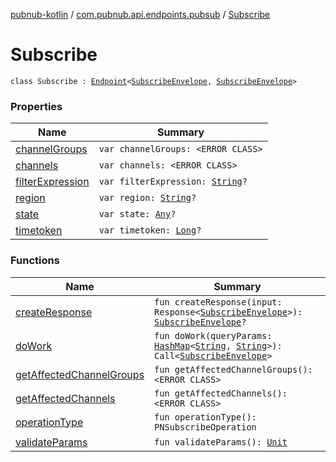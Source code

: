 [pubnub-kotlin](../../index.md) / [com.pubnub.api.endpoints.pubsub](../index.md) / [Subscribe](./index.md)

# Subscribe

`class Subscribe : `[`Endpoint`](../../com.pubnub.api/-endpoint/index.md)`<`[`SubscribeEnvelope`](../../com.pubnub.api.models.server/-subscribe-envelope/index.md)`, `[`SubscribeEnvelope`](../../com.pubnub.api.models.server/-subscribe-envelope/index.md)`>`

### Properties

| Name | Summary |
|---|---|
| [channelGroups](channel-groups.md) | `var channelGroups: <ERROR CLASS>` |
| [channels](channels.md) | `var channels: <ERROR CLASS>` |
| [filterExpression](filter-expression.md) | `var filterExpression: `[`String`](https://kotlinlang.org/api/latest/jvm/stdlib/kotlin/-string/index.html)`?` |
| [region](region.md) | `var region: `[`String`](https://kotlinlang.org/api/latest/jvm/stdlib/kotlin/-string/index.html)`?` |
| [state](state.md) | `var state: `[`Any`](https://kotlinlang.org/api/latest/jvm/stdlib/kotlin/-any/index.html)`?` |
| [timetoken](timetoken.md) | `var timetoken: `[`Long`](https://kotlinlang.org/api/latest/jvm/stdlib/kotlin/-long/index.html)`?` |

### Functions

| Name | Summary |
|---|---|
| [createResponse](create-response.md) | `fun createResponse(input: Response<`[`SubscribeEnvelope`](../../com.pubnub.api.models.server/-subscribe-envelope/index.md)`>): `[`SubscribeEnvelope`](../../com.pubnub.api.models.server/-subscribe-envelope/index.md)`?` |
| [doWork](do-work.md) | `fun doWork(queryParams: `[`HashMap`](https://docs.oracle.com/javase/6/docs/api/java/util/HashMap.html)`<`[`String`](https://kotlinlang.org/api/latest/jvm/stdlib/kotlin/-string/index.html)`, `[`String`](https://kotlinlang.org/api/latest/jvm/stdlib/kotlin/-string/index.html)`>): Call<`[`SubscribeEnvelope`](../../com.pubnub.api.models.server/-subscribe-envelope/index.md)`>` |
| [getAffectedChannelGroups](get-affected-channel-groups.md) | `fun getAffectedChannelGroups(): <ERROR CLASS>` |
| [getAffectedChannels](get-affected-channels.md) | `fun getAffectedChannels(): <ERROR CLASS>` |
| [operationType](operation-type.md) | `fun operationType(): PNSubscribeOperation` |
| [validateParams](validate-params.md) | `fun validateParams(): `[`Unit`](https://kotlinlang.org/api/latest/jvm/stdlib/kotlin/-unit/index.html) |
